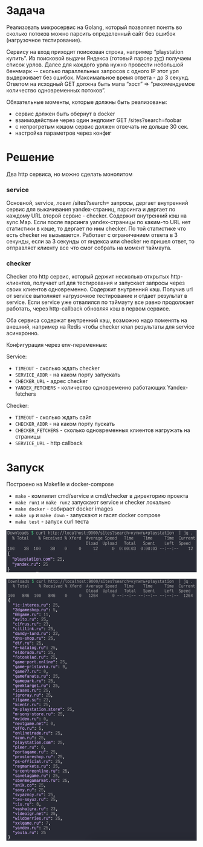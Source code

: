# Задача

Реализовать микросервис на Golang, который позволяет понять во сколько потоков можно парсить определенный сайт без ошибок (нагрузочное тестирование).

Сервису на вход приходит поисковая строка, например “playstation купить”. Из поисковой выдачи Яндекса (готовый парсер [тут](https://github.com/kkhrychikov/revo-testing/blob/main/serp.go)) получаем список урлов. Далее для каждого урла нужно провести небольшой бенчмарк -- сколько параллельных запросов с одного IP этот урл выдерживает без ошибок. Максимальное время ответа - до 3 секунд. Ответом на исходный GET должна быть мапа “хост” => “рекомендуемое количество одновременных потоков”. 

Обязательные моменты, которые должны быть реализованы:

* сервис должен быть обернут в docker
* взаимодействие через один эндпоинт GET /sites?search=foobar
* с непрогретым кэшом сервис должен отвечать не дольше 30 сек.
* настройка параметров через конфиг

# Решение

Два http сервиса, но можно сделать монолитом

### service

Основной, service, ловит /sites?search= запросы, дергает внутренний сервис для выкачивания yandex-страниц, парсинга и дергает по каждому URL второй сервис - checker. Содержит внутренний кэш на sync.Map. Если после парсинга yandex-страницы по каким-то URL нет статистики в кэше, то дергает по ним checker. По той статистике что есть checker не вызывается. Работает с ограничением ответа в 3 секунды, если за 3 секунды от яндекса или checker не пришел ответ, то отправляет клиенту все что смог собрать на момент таймаута.

### checker

Checker это http сервис, который держит несколько открытых http-клиентов, получает url для тестирования и запускает запросы через своих клиентов одновременно. Содержит внутренний кэш. Получив url от service выполняет нагрузочное тестирование и отдает результат в service. Если service уже отвалился по таймауту все равно продолжает работать, через http-callback обновляя кэш в первом сервисе.

Оба сервиса содержат внутренний кэш, возможно надо поменять на внешний, например на Redis чтобы checker клал результаты для service асинхронно.

Конфигурация через env-переменные:

Service:

* `TIMEOUT` - сколько ждать checker
* `SERVICE_ADDR` - на каком порту запускать
* `CHECKER_URL` - адрес checker
* `YANDEX_FETCHERS` - количество одновременно работающих Yandex-fetchers

Checker:

* `TIMEOUT` - сколько ждать сайт
* `CHECKER_ADDR` - на каком порту пускать
* `CHECKER_FETCHERS` - сколько одновременных клиентов нагружать на страницы
* `SERVICE_URL` - http callback
    
# Запуск

Построено на Makefile и docker-compose

* `make` - компилит cmd/service и cmd/checker в директорию проекта
* `make run1` и `make run2` запускают service и checker локально
* `make docker` - собирает docker images
* `make up` и `make down` - запускают и гасят docker compose
* `make test` - запуск curl теста

![в процессе прогрева, timeout 3 sec](images/s1.png)

![в работе, timeout 3 sec](images/s2.png)


